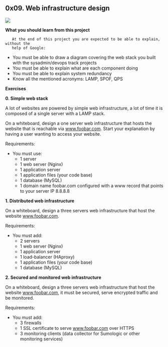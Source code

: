 ## 0x09. Web infrastructure design

![](http://www.serverlab.ca/wp-content/uploads/2015/07/Nginx-Proxy-and-Varnish-Cache-2.png)

**What you should learn from this project**

       At the end of this project you are expected to be able to explain, without the
       help of Google:

* You must be able to draw a diagram covering the web stack you built with the sysadmin/devops
  track projects
* You must be able to explain what are each component doing
* You must be able to explain system redundancy
* Know all the mentioned acronyms: LAMP, SPOF, QPS

**Exercises**

**0. Simple web stack**

A lot of websites are powered by simple web infrastructure, a lot of time it is composed of a
single server with a LAMP stack.

On a whiteboard, design a one server web infrastructure that hosts the website that is
reachable via www.foobar.com. Start your explanation by having a user wanting to access
your website.

Requirements:

* You must use:
  * 1 server
  * 1 web server (Nginx)
  * 1 application server
  * 1 application files (your code base)
  * 1 database (MySQL)
  * 1 domain name foobar.com configured with a www record that points to your server IP 8.8.8.8

**1. Distributed web infrastructure**

On a whiteboard, design a three servers web infrastructure that host the website www.foobar.com.

Requirements:

* You must add:
  * 2 servers
  * 1 web server (Nginx)
  * 1 application server
  * 1 load-balancer (HAproxy)
  * 1 application files (your code base)
  * 1 database (MySQL)

**2. Secured and monitored web infrastructure**

On a whiteboard, design a three servers web infrastructure that host the website
www.foobar.com, it must be secured, serve encrypted traffic and be monitored.

Requirements:

* You must add:
  * 3 firewalls
  * 1 SSL certificate to serve www.foobar.com over HTTPS
  * 3 monitoring clients (data collector for Sumologic or other monitoring services)

